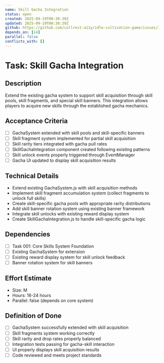 ```yaml
---
name: Skill Gacha Integration
status: open
created: 2025-09-19T00:30:39Z
updated: 2025-09-19T00:30:39Z
github: https://github.com/collrest-a11y/idle-cultivation-game/issues/17
depends_on: [14]
parallel: false
conflicts_with: []
---
```


# Task: Skill Gacha Integration

## Description
Extend the existing gacha system to support skill acquisition through skill pools, skill fragments, and special skill banners. This integration allows players to acquire new skills through the established gacha mechanics.

## Acceptance Criteria
- [ ] GachaSystem extended with skill pools and skill-specific banners
- [ ] Skill fragment system implemented for partial skill acquisition
- [ ] Skill rarity tiers integrated with gacha pull rates
- [ ] SkillGachaIntegration component created following existing patterns
- [ ] Skill unlock events properly triggered through EventManager
- [ ] Gacha UI updated to display skill acquisition results

## Technical Details
- Extend existing GachaSystem.js with skill acquisition methods
- Implement skill fragment accumulation system (collect fragments to unlock full skills)
- Create skill-specific gacha pools with appropriate rarity distributions
- Add skill banner rotation system using existing banner framework
- Integrate skill unlocks with existing reward display system
- Create SkillGachaIntegration.js to handle skill-specific gacha logic

## Dependencies
- [ ] Task 001: Core Skills System Foundation
- [ ] Existing GachaSystem for extension
- [ ] Existing reward display system for skill unlock feedback
- [ ] Banner rotation system for skill banners

## Effort Estimate
- Size: M
- Hours: 16-24 hours
- Parallel: false (depends on core system)

## Definition of Done
- [ ] GachaSystem successfully extended with skill acquisition
- [ ] Skill fragments system working correctly
- [ ] Skill rarity and drop rates properly balanced
- [ ] Integration tests passing for gacha-skill interaction
- [ ] UI properly displays skill acquisition results
- [ ] Code reviewed and meets project standards